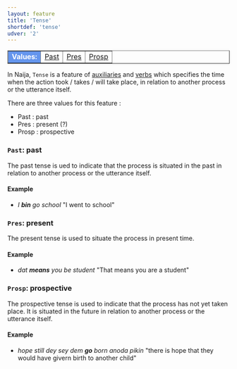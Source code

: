 ```yaml
---
layout: feature
title: 'Tense'
shortdef: 'tense'
udver: '2'
---
```



<table class="typeindex" border="1">
<tr>
  <td style="background-color:cornflowerblue;color:white"><strong>Values:</strong> </td>
  <td><a href="#Past">Past</a></td>
  <td><a href="#Pres">Pres</a></td>
    <td><a href="#Prosp">Prosp</a></td>
</tr>
</table>

In Naija, `Tense` is a feature of [auxiliaries](pcm-pos/AUX) and [verbs](pcm-pos/VERB) which specifies the time when the action took / takes / will take place, in relation to another process or the utterance itself.


There are three values for this feature :

+ Past : past
+ Pres : present (?)
+ Prosp : prospective


### <a name="Past">`Past`</a>: past

The past tense is ued to indicate that the process is situated in the past in relation to another process or the utterance itself.

#### Example

* _I <b>bin</b> go school_ "I went to school"

### <a name="Pres">`Pres`</a>: present

The present tense is used to situate the process in present time.

#### Example


* _dat <b>means</b> you be student_ "That means you are a student"

### <a name="Prosp">`Prosp`</a>: prospective

The prospective tense is used to indicate that the process has not yet taken place. It is situated in the future in relation to another process or the utterance itself.

#### Example

* _hope still dey sey dem <b>go</b> born anoda pikin_ "there is hope that they would have givern birth to another child"
